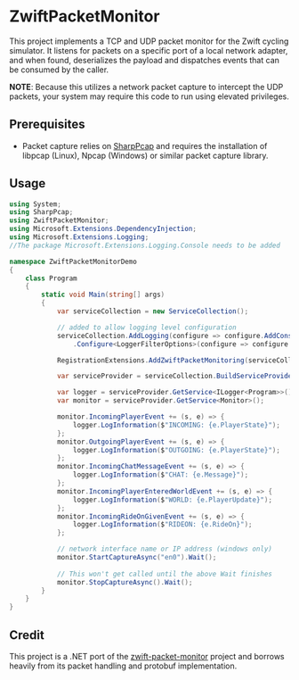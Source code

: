 # ZwiftPacketMonitor
This project implements a TCP and UDP packet monitor for the Zwift cycling simulator. It listens for packets on a specific port of a local network adapter, and when found, deserializes the payload and dispatches events that can be consumed by the caller.

**NOTE**: Because this utilizes a network packet capture to intercept the UDP packets, your system may require this code to run using elevated privileges.

## Prerequisites
* Packet capture relies on [SharpPcap](https://github.com/chmorgan/sharppcap) and requires the installation of libpcap (Linux), Npcap (Windows) or similar packet capture library.

## Usage
```c#
using System;
using SharpPcap;
using ZwiftPacketMonitor;
using Microsoft.Extensions.DependencyInjection;
using Microsoft.Extensions.Logging;
//The package Microsoft.Extensions.Logging.Console needs to be added

namespace ZwiftPacketMonitorDemo
{
    class Program
    {
        static void Main(string[] args)
        {
            var serviceCollection = new ServiceCollection();

            // added to allow logging level configuration
            serviceCollection.AddLogging(configure => configure.AddConsole())
                .Configure<LoggerFilterOptions>(configure => configure.MinLevel = LogLevel.Debug);

            RegistrationExtensions.AddZwiftPacketMonitoring(serviceCollection);

            var serviceProvider = serviceCollection.BuildServiceProvider(); 

            var logger = serviceProvider.GetService<ILogger<Program>>();
            var monitor = serviceProvider.GetService<Monitor>();

            monitor.IncomingPlayerEvent += (s, e) => {
                logger.LogInformation($"INCOMING: {e.PlayerState}");
            };
            monitor.OutgoingPlayerEvent += (s, e) => {
                logger.LogInformation($"OUTGOING: {e.PlayerState}");
            };
            monitor.IncomingChatMessageEvent += (s, e) => {
                logger.LogInformation($"CHAT: {e.Message}");
            };
            monitor.IncomingPlayerEnteredWorldEvent += (s, e) => {
                logger.LogInformation($"WORLD: {e.PlayerUpdate}");
            };
            monitor.IncomingRideOnGivenEvent += (s, e) => {
                logger.LogInformation($"RIDEON: {e.RideOn}");
            };

            // network interface name or IP address (windows only)
            monitor.StartCaptureAsync("en0").Wait();
          
            // This won't get called until the above Wait finishes
            monitor.StopCaptureAsync().Wait();
        }
    }
}
```

## Credit
This project is a .NET port of the [zwift-packet-monitor](https://github.com/jeroni7100/zwift-packet-monitor) project and borrows heavily from its packet handling and protobuf implementation.

